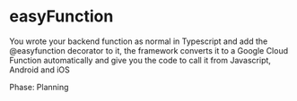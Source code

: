 # easyFunction
You wrote your backend function as normal in Typescript and add the @easyfunction decorator to it, the framework converts it to a Google Cloud Function automatically and give you the code to call it from Javascript, Android and iOS

Phase: Planning

